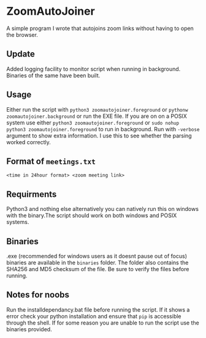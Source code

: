 # ZoomAutoJoiner
A simple program I wrote that autojoins zoom links without having to open the browser.

## Update
Added logging facility to monitor script when running in background. Binaries of the same have been built.

## Usage
Either run the script with `python3 zoomautojoiner.foreground` or `pythonw zoomautojoiner.background` or run the EXE file.
If you are on on a POSIX system use either `python3 zoomautojoiner.foreground` or `sudo nohup python3 zoomautojoiner.foreground` to run in 
background.
Run with `-verbose` argument to show extra information. I use this to see whether the parsing worked correctly.
## Format of `meetings.txt`
`<time in 24hour format> <zoom meeting link>`
## Requirments
Python3 and nothing else alternatively you can natively run this on windows with the binary.The script should work on both windows and POSIX systems. 
## Binaries
.exe (recommended for windows users as it doesnt pause out of focus) binaries are available in the `binaries` folder. The folder also contains the SHA256 and MD5 checksum of the file. Be sure to verify the files before running.
## Notes for noobs
Run the installdependancy.bat file before running the script. If it shows a error check your python installation and ensure that 
`pip` is accessible through the shell. If for some reason you are unable to run the script use the binaries provided.

